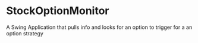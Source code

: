 # StockOptionMonitor
A Swing Application that pulls info and looks for an option to trigger for a an option strategy

